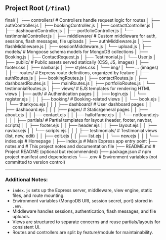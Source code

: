 ## Project Root (`/final`)

final/
│
├── controllers/ # Controllers handle request logic for routes
│ ├── authController.js
│ ├── bookingController.js
│ ├── contactController.js
│ ├── dashboardController.js
│ ├── portfolioController.js
│ └── testimonialController.js
│
├── middleware/ # Custom middleware for auth, sessions, flash messages, file uploads
│ ├── authMiddleware.js
│ ├── flashMiddleware.js
│ ├── sessionMiddleware.js
│ └── upload.js
│
├── models/ # Mongoose schema models for MongoDB collections
│ ├── Booking.js
│ ├── ContactRequest.js
│ ├── Testimonial.js
│ └── User.js
│
├── public/ # Public assets served statically (CSS, JS, images)
│ ├── footer.css
│ ├── navbar.js
│ ├── styles.css
│ └── img/
│ └── ... (images)
│
├── routes/ # Express route definitions, organized by feature
│ ├── authRoutes.js
│ ├── bookingRoutes.js
│ ├── contactRoutes.js
│ ├── dashboardRoutes.js
│ ├── mainRoutes.js
│ ├── portfolioRoutes.js
│ └── testimonialRoutes.js
│
├── views/ # EJS templates for rendering HTML views
│ ├── auth/ # Authentication pages
│ │ ├── login.ejs
│ │ └── register.ejs
│ │
│ ├── booking/ # Booking-related views
│ │ └── book.ejs
│ │ └── thankyou.ejs
│ │
│ ├── dashboard/ # User dashboard pages
│ │ ├── dashboard.ejs
│ │
│ ├── pages/ # Static/general pages
│ │ ├── about.ejs
│ │ ├── contact.ejs
│ │ ├── halloffame.ejs
│ │ └── notfound.ejs
│ │
│ ├── partials/ # Partial templates for layout (header, footer, navbar, scripts)
│ │ ├── footer.ejs
│ │ ├── header.ejs
│ │ ├── layout.ejs
│ │ ├── navbar.ejs
│ │ └── scripts.ejs
│ │
│ ├── testimonials/ # Testimonial views (list, new, edit)
│ │ ├── edit.ejs
│ │ ├── list.ejs
│ │ └── new.ejs
│ │
│ └── index.ejs # Homepage
│
├── index.js # Main Express app entry point
├── notes.md # This project notes and documentation file
├── README.md # Project README (optional but recommended)
├── package.json # npm project manifest and dependencies
└── .env # Environment variables (not committed to version control)


---

### Additional Notes:
- `index.js` sets up the Express server, middleware, view engine, static files, and route mounting.
- Environment variables (MongoDB URI, session secret, port) stored in `.env`.
- Middleware handles sessions, authentication, flash messages, and file uploads.
- Views are structured to separate concerns and reuse partials/layouts for consistent UI.
- Routes and controllers are split by feature/module for maintainability.

